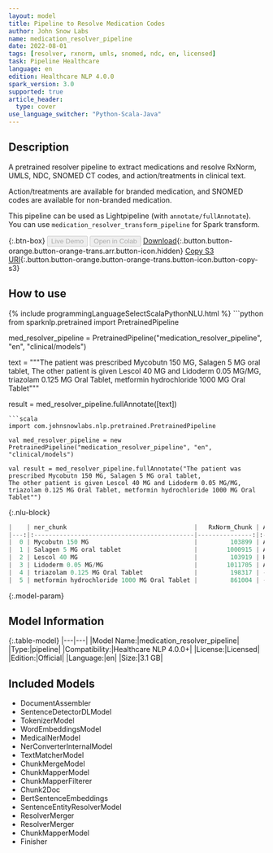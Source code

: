 ```yaml
---
layout: model
title: Pipeline to Resolve Medication Codes
author: John Snow Labs
name: medication_resolver_pipeline
date: 2022-08-01
tags: [resolver, rxnorm, umls, snomed, ndc, en, licensed]
task: Pipeline Healthcare
language: en
edition: Healthcare NLP 4.0.0
spark_version: 3.0
supported: true
article_header:
  type: cover
use_language_switcher: "Python-Scala-Java"
---
```


## Description

A pretrained resolver pipeline to extract medications and resolve RxNorm, UMLS, NDC, SNOMED CT codes, and action/treatments in clinical text.

Action/treatments are available for branded medication, and SNOMED codes are available for non-branded medication.

This pipeline can be used as Lightpipeline (with `annotate/fullAnnotate`). You can use `medication_resolver_transform_pipeline` for Spark transform.

{:.btn-box}
<button class="button button-orange" disabled>Live Demo</button>
<button class="button button-orange" disabled>Open in Colab</button>
[Download](https://s3.amazonaws.com/auxdata.johnsnowlabs.com/clinical/models/medication_resolver_pipeline_en_4.0.0_3.0_1659376739181.zip){:.button.button-orange.button-orange-trans.arr.button-icon.hidden}
[Copy S3 URI](s3://auxdata.johnsnowlabs.com/clinical/models/medication_resolver_pipeline_en_4.0.0_3.0_1659376739181.zip){:.button.button-orange.button-orange-trans.button-icon.button-copy-s3}

## How to use



<div class="tabs-box" markdown="1">
{% include programmingLanguageSelectScalaPythonNLU.html %}
```python
from sparknlp.pretrained import PretrainedPipeline

med_resolver_pipeline = PretrainedPipeline("medication_resolver_pipeline", "en", "clinical/models")

text = """The patient was prescribed Mycobutn 150 MG, Salagen 5 MG oral tablet, 
The other patient is given Lescol 40 MG and Lidoderm 0.05 MG/MG, triazolam 0.125 MG Oral Tablet, metformin hydrochloride 1000 MG Oral Tablet"""

result = med_resolver_pipeline.fullAnnotate([text])
```
```scala
import com.johnsnowlabs.nlp.pretrained.PretrainedPipeline

val med_resolver_pipeline = new PretrainedPipeline("medication_resolver_pipeline", "en", "clinical/models")

val result = med_resolver_pipeline.fullAnnotate("The patient was prescribed Mycobutn 150 MG, Salagen 5 MG oral tablet, 
The other patient is given Lescol 40 MG and Lidoderm 0.05 MG/MG, triazolam 0.125 MG Oral Tablet, metformin hydrochloride 1000 MG Oral Tablet"")
```

{:.nlu-block}
```python
|    | ner_chunk                                   |   RxNorm_Chunk | Action              | Treatment                                  | UMLS     | SNOMED_CT   | NDC_Product   | NDC_Package   | entity   |
|---:|:--------------------------------------------|---------------:|:--------------------|:-------------------------------------------|:---------|:------------|:--------------|:--------------|:---------|
|  0 | Mycobutn 150 MG                             |         103899 | Antimiycobacterials | Infection                                  | C0353536 | -           | 00013-5301    | 00013-5301-17 | DRUG     |
|  1 | Salagen 5 MG oral tablet                    |        1000915 | Antiglaucomatous    | Cancer                                     | C0361693 | -           | 59212-0705    | 59212-0705-10 | DRUG     |
|  2 | Lescol 40 MG                                |         103919 | Hypocholesterolemic | Heterozygous Familial Hypercholesterolemia | C0353573 | -           | 00078-0234    | 00078-0234-05 | DRUG     |
|  3 | Lidoderm 0.05 MG/MG                         |        1011705 | Anesthetic          | Pain                                       | C0875706 | -           | 00247-2129    | 00247-2129-30 | DRUG     |
|  4 | triazolam 0.125 MG Oral Tablet              |         198317 | -                   | -                                          | C0690642 | 373981005   | 00054-4858    | 00054-4858-25 | DRUG     |
|  5 | metformin hydrochloride 1000 MG Oral Tablet |         861004 | -                   | -                                          | C0978482 | 376701008   | 00093-7214    | 00185-0221-01 | DRUG     |

```
</div>

{:.model-param}
## Model Information

{:.table-model}
|---|---|
|Model Name:|medication_resolver_pipeline|
|Type:|pipeline|
|Compatibility:|Healthcare NLP 4.0.0+|
|License:|Licensed|
|Edition:|Official|
|Language:|en|
|Size:|3.1 GB|

## Included Models

- DocumentAssembler
- SentenceDetectorDLModel
- TokenizerModel
- WordEmbeddingsModel
- MedicalNerModel
- NerConverterInternalModel
- TextMatcherModel
- ChunkMergeModel
- ChunkMapperModel
- ChunkMapperFilterer
- Chunk2Doc
- BertSentenceEmbeddings
- SentenceEntityResolverModel
- ResolverMerger
- ResolverMerger
- ChunkMapperModel
- Finisher
